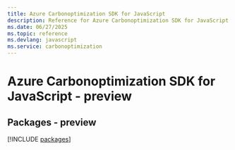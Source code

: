 ```yaml
---
title: Azure Carbonoptimization SDK for JavaScript
description: Reference for Azure Carbonoptimization SDK for JavaScript
ms.date: 06/27/2025
ms.topic: reference
ms.devlang: javascript
ms.service: carbonoptimization
---
```

# Azure Carbonoptimization SDK for JavaScript - preview
## Packages - preview
[!INCLUDE [packages](carbonoptimization-index.md)]